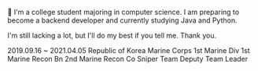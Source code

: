 🌱 I'm a college student majoring in computer science.
I am preparing to become a backend developer and currently studying Java and Python.

I'm still lacking a lot, but I'll do my best if you tell me. Thank you.

2019.09.16 ~ 2021.04.05
Republic of Korea Marine Corps
1st Marine Div 1st Marine Recon Bn 2nd Marine Recon Co Sniper Team Deputy Team Leader
<!---
RAZZCATMIN/RAZZCATMIN is a ✨ special ✨ repository because its `README.md` (this file) appears on your GitHub profile.
You can click the Preview link to take a look at your changes.
--->
